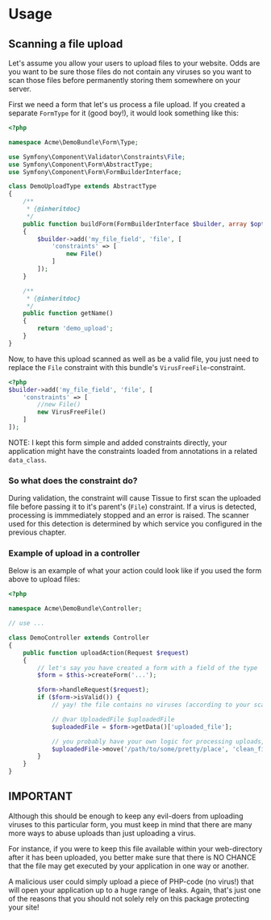 # Usage

## Scanning a file upload

Let's assume you allow your users to upload files to your website. Odds are you want to be sure those files do not contain
any viruses so you want to scan those files before permanently storing them somewhere on your server.

First we need a form that let's us process a file upload. If you created a separate `FormType` for it (good boy!), it  would look something like this:

```php
<?php

namespace Acme\DemoBundle\Form\Type;

use Symfony\Component\Validator\Constraints\File;
use Symfony\Component\Form\AbstractType;
use Symfony\Component\Form\FormBuilderInterface;

class DemoUploadType extends AbstractType
{
    /**
     * {@inheritdoc}
     */
    public function buildForm(FormBuilderInterface $builder, array $options)
    {
        $builder->add('my_file_field', 'file', [
            'constraints' => [
                new File()
            ]
        ]);
    }

    /**
     * {@inheritdoc}
     */
    public function getName()
    {
        return 'demo_upload';
    }
}

```

Now, to have this upload scanned as well as be a valid file, you just need to replace the `File` constraint with this bundle's
 `VirusFreeFile`-constraint.
```php
<?php
$builder->add('my_file_field', 'file', [
    'constraints' => [
        //new File()
        new VirusFreeFile()
    ]
]);
```

NOTE: I kept this form simple and added constraints directly, your application might have the constraints loaded from
annotations in a related `data_class`.


### So what does the constraint do?

During validation, the constraint will cause Tissue to first scan the uploaded file before passing it to it's parent's (`File`) constraint.
If a virus is detected, processing is immmediately stopped and an error is raised. The scanner used for this detection
is determined by which service you configured in the previous chapter.


### Example of upload in a controller

Below is an example of what your action could look like if you used the form above to upload files:
```php
<?php

namespace Acme\DemoBundle\Controller;

// use ...

class DemoController extends Controller
{
    public function uploadAction(Request $request)
    {
        // let's say you have created a form with a field of the type 'file' in it
        $form = $this->createForm('...');

        $form->handleRequest($request);
        if ($form->isValid()) {
            // yay! the file contains no viruses (according to your scanner)!

            // @var UploadedFile $uploadedFile
            $uploadedFile = $form->getData()['uploaded_file'];

            // you probably have your own logic for processing uploads, this is just a simple example
            $uploadedFile->move('/path/to/some/pretty/place', 'clean_file.txt');
        }
    }
}
```


## IMPORTANT

Although this should be enough to keep any evil-doers from uploading viruses to this particular form, you must keep in
mind that there are many more ways to abuse uploads than just uploading a virus.

For instance, if you were to keep this file available within your web-directory after it has been uploaded, you better
make sure that there is NO CHANCE that the file may get executed by your application in one way or another.

A malicious user could simply upload a piece of PHP-code (no virus!) that will open your application up to a huge range
of leaks. Again, that's just one of the reasons that you should not solely rely on this package protecting your site!

